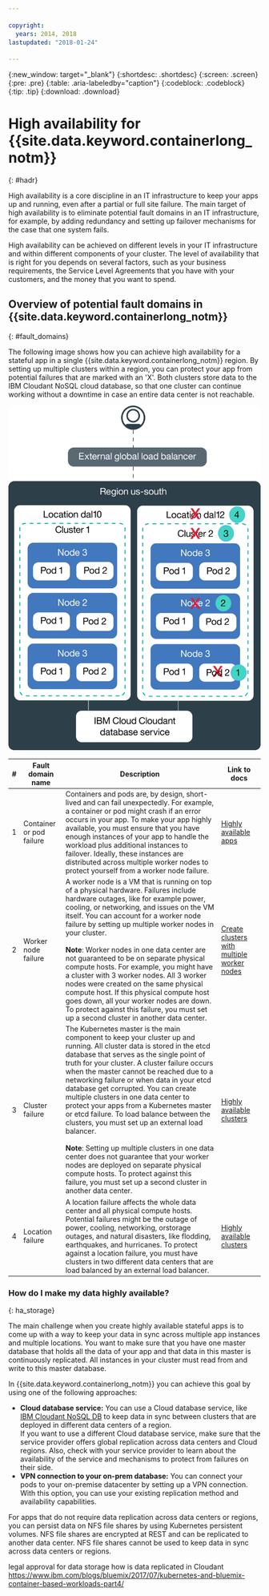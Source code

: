 ```yaml
---

copyright:
  years: 2014, 2018
lastupdated: "2018-01-24"

---
```


{:new_window: target="_blank"}
{:shortdesc: .shortdesc}
{:screen: .screen}
{:pre: .pre}
{:table: .aria-labeledby="caption"}
{:codeblock: .codeblock}
{:tip: .tip}
{:download: .download}


# High availability for {{site.data.keyword.containerlong_notm}}
{: #hadr}

High availability is a core discipline in an IT infrastructure to keep your apps up and running, even after a partial or full site failure. The main target of high availability is to eliminate potential fault domains in an IT infrastructure, for example, by adding redundancy and setting up failover mechanisms for the case that one system fails. 

High availability can be achieved on different levels in your IT infrastructure and within different components of your cluster. The level of availability that is right for you depends on several factors, such as your business requirements, the Service Level Agreements that you have with your customers, and the money that you want to spend. 

## Overview of potential fault domains in {{site.data.keyword.containerlong_notm}}
{: #fault_domains}

The following image shows how you can achieve high availability for a stateful app in a single {{site.data.keyword.containerlong_notm}} region. By setting up multiple clusters within a region, you can protect your app from potential failures that are marked with an 'X'. Both clusters store data to the IBM Cloudant NoSQL cloud database, so that one cluster can continue working without a downtime in case an entire data center is not reachable. 

<img src="images/cs_cluster_ha.png" alt="Overview of fault domains in a high availability cluster within an {{site.data.keyword.containershort_notm}} region."/>


|#|Fault domain name|Description|Link to docs|
|---|---|---|---|
1|Container or pod failure|Containers and pods are, by design, short-lived and can fail unexpectedly. For example, a container or pod might crash if an error occurs in your app. To make your app highly available, you must ensure that you have enough instances of your app to handle the workload plus additional instances to failover. Ideally, these instances are distributed across multiple worker nodes to protect yourself from a worker node failure.|[Highly available apps](cs_app.html#highly_available_apps)|
2|Worker node failure|A worker node is a VM that is running on top of a physical hardware. Failures include hardware outages, like for example power, cooling, or networking, and issues on the VM itself. You can account for a worker node failure by setting up multiple worker nodes in your cluster. <br/><br/>**Note**: Worker nodes in one data center are not guaranteed to be on separate physical compute hosts. For example, you might have a cluster with 3 worker nodes. All 3 worker nodes were created on the same physical compute host. If this physical compute host goes down, all your worker nodes are down. To protect against this failure, you must set up a second cluster in another data center.|[Create clusters with multiple worker nodes](cs_cli_reference.html#cs_cluster_create)|
3|Cluster failure|The Kubernetes master is the main component to keep your cluster up and running. All cluster data is stored in the etcd database that serves as the single point of truth for your cluster. A cluster failure occurs when the master cannot be reached due to a networking failure or when data in your etcd database get corrupted. You can create multiple clusters in one data center to protect your apps from a Kubernetes master or etcd failure. To load balance between the clusters, you must set up an external load balancer. <br/><br/>**Note**: Setting up multiple clusters in one data center does not guarantee that your worker nodes are deployed on separate physical compute hosts. To protect against this failure, you must set up a second cluster in another data center. |[Highly available clusters](cs_clusters.html#planning_clusters)|
4|Location failure|A location failure affects the whole data center and all physical compute hosts. Potential failures might be the outage of power, cooling, networking, orstorage outages, and natural disasters, like flodding, earthquakes, and hurricanes. To protect against a location failure, you must have clusters in two different data centers that are load balanced by an external load balancer.|[Highly available clusters](cs_clusters.html#planning_clusters)|

### How do I make my data highly available?
{: ha_storage}

The main challenge when you create highly available stateful apps is to come up with a way to keep your data in sync across multiple app instances and multiple locations. You want to make sure that you have one master database that holds all the data of your app and that data in this master is continuously replicated. All instances in your cluster must read from and write to this master database.

In {{site.data.keyword.containerlong_notm}} you can achieve this goal by using one of the following approaches: <ul><li>**Cloud database service:** You can use a Cloud database service, like [IBM Cloudant NoSQL DB](services/Cloudant/index.html#Cloudant) to keep data in sync between clusters that are deployed in different data centers of a region. <br/>If you want to use a different Cloud database service, make sure that the service provider offers global replication across data centers and Cloud regions. Also, check with your service provider to learn about the availability of the service and mechanisms to protect from failures on their side.</li><li>**VPN connection to your on-prem database:**  You can connect your pods to your on-premise datacenter by setting up a VPN connection. With this option, you can use your existing replication method and availability capabilities. </li></ul>

For apps that do not require data replication across data centers or regions, you can persist data on NFS file shares by using Kubernetes persistent volumes. NFS file shares are encrypted at REST and can be replicated to another data center. NFS file shares cannot be used to keep data in sync across data centers or regions. 

legal approval for data storage
how is data replicated in Cloudant
https://www.ibm.com/blogs/bluemix/2017/07/kubernetes-and-bluemix-container-based-workloads-part4/

